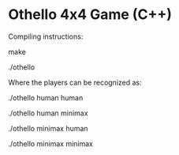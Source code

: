 # Othello 4x4 Game (C++)

Compiling instructions:

make

./othello <player1> <player2>

Where the players can be recognized as:

./othello human human

./othello human minimax

./othello minimax human

./othello minimax minimax 